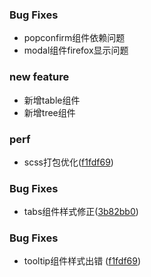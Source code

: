 <a name="0.3.0"></a>

### Bug Fixes

* popconfirm组件依赖问题
* modal组件firefox显示问题

### new feature

* 新增table组件
* 新增tree组件

<a name="0.2.8"></a>

### perf

* scss打包优化([f1fdf69](https://github.com/iuap-design/tinper-bee/commit/4c34bf048791ae8eb3a7e5b156c91b7aafc0a03c))

### Bug Fixes

* tabs组件样式修正([3b82bb0](https://github.com/iuap-design/tinper-bee/commit/3b82bb014392c2d36dc87768f423885eaba22013))


<a name="0.2.6"></a>

### Bug Fixes

* tooltip组件样式出错 ([f1fdf69](https://github.com/iuap-design/tinper-bee/commit/f1fdf69cb59cd05e3ea0b5ae10859833b23b5393))
